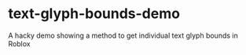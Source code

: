 # text-glyph-bounds-demo
 A hacky demo showing a method to get individual text glyph bounds in Roblox
